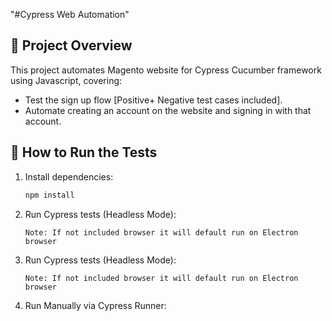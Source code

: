 "#Cypress Web Automation" 

## 📌 Project Overview
This project automates Magento website for Cypress Cucumber framework using Javascript, covering:
- Test the sign up flow [Positive+ Negative test cases included].
- Automate creating an account on the website and signing in with that account.

## 🚀 How to Run the Tests
1. Install dependencies:
   ```sh
   npm install

2. Run Cypress tests (Headless Mode):
   ```npx cypress run --browser <browser_name>
   Note: If not included browser it will default run on Electron browser

3. Run Cypress tests (Headless Mode):
   ```npx cypress run --browser <browser_name> --headed
   Note: If not included browser it will default run on Electron browser

4. Run Manually via Cypress Runner:
   ```npx cypress open
